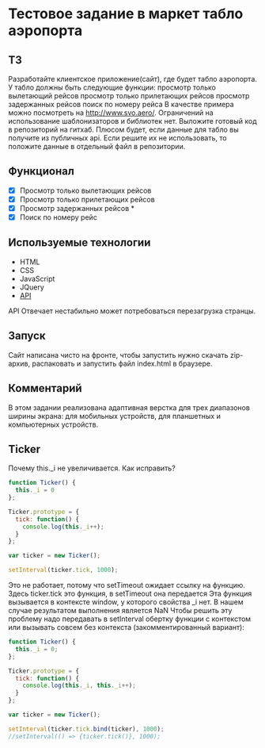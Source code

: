 # Тестовое задание в маркет табло аэропорта

## ТЗ

Разработайте клиентское приложение(сайт), где будет табло аэропорта.
У табло должны быть следующие функции:
просмотр только вылетающий рейсов
просмотр только прилетающих рейсов
просмотр задержанных рейсов
поиск по номеру рейса
В качестве примера можно посмотреть на http://www.svo.aero/.
Ограничений на использование шаблонизаторов и библиотек нет.
Выложите готовый код в репозиторий на гитхаб.
Плюсом будет, если данные для табло вы получите из публичных api. Если решите их не использовать,
то положите данные в отдельный файл в репозитории.

## Функционал

* [X] Просмотр только вылетающих рейсов
* [X] Просмотр только прилетающих рейсов
* [X] Просмотр задержанных рейсов *
* [X] Поиск по номеру рейс

## Используемые технологии

* HTML
* CSS
* JavaScript 
* JQuery
* [API](https://opensky-network.org/api/flights/all?begin=1517227200&end=1517230800)

API Отвечает нестабильно может потребоваться перезагрузка странцы.

## Запуск
Сайт написана чисто на фронте, чтобы запустить нужно скачать zip-архив, распаковать и запустить файл index.html в браузере.

## Комментарий
В этом задании реализована адаптивная верстка для трех диапазонов ширины экрана: для мобильных устройств, для планшетных и компьютерных устройств. 

## Ticker
Почему this._i не увеличивается. Как исправить?
```js
function Ticker() {
  this._i = 0
};

Ticker.prototype = {
  tick: function() {
    console.log(this._i++);
  }
};

var ticker = new Ticker();

setInterval(ticker.tick, 1000);
```

Это не работает, потому что setTimeout ожидает ссылку на функцию. Здесь ticker.tick это функция, в setTimeout она передается  Эта функция вызывается в контексте window, у которого свойства _i нет. В нашем случае результатом выполнения является NaN
Чтобы решить эту проблему надо передавать в setInterval обертку функции с контекстом или вызывать совсем без контекста (закомментированный вариант):
```js
function Ticker() {
  this._i = 0;
};

Ticker.prototype = {
  tick: function() {
    console.log(this._i, this._i++);
  }
};

var ticker = new Ticker();

setInterval(ticker.tick.bind(ticker), 1000);
//setInterval(() => {ticker.tick()}, 1000);
````
